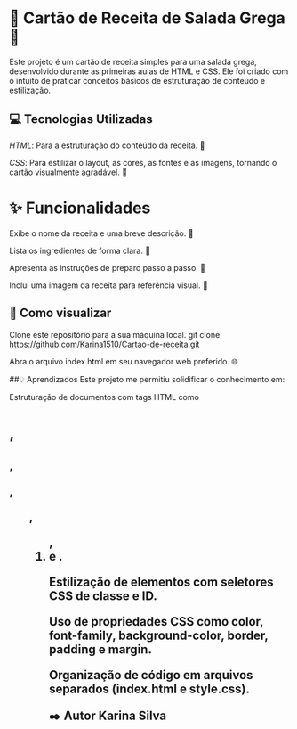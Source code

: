 # 🥗 Cartão de Receita de Salada Grega 🥗
Este projeto é um cartão de receita simples para uma salada grega, desenvolvido durante as primeiras aulas de HTML e CSS. Ele foi criado com o intuito de praticar conceitos básicos de estruturação de conteúdo e estilização.

## 💻 Tecnologias Utilizadas
*HTML*: Para a estruturação do conteúdo da receita. 🧱

*CSS*: Para estilizar o layout, as cores, as fontes e as imagens, tornando o cartão visualmente agradável. 🎨

# ✨ Funcionalidades
Exibe o nome da receita e uma breve descrição. 📝

Lista os ingredientes de forma clara. 🍅

Apresenta as instruções de preparo passo a passo. 🔪

Inclui uma imagem da receita para referência visual. 📸

## 🚀 Como visualizar
Clone este repositório para a sua máquina local.
git clone https://github.com/Karina1510/Cartao-de-receita.git

Abra o arquivo index.html em seu navegador web preferido. 🌐

##💡 Aprendizados
Este projeto me permitiu solidificar o conhecimento em:

Estruturação de documentos com tags HTML como <h1>, <h2>, <p>, <ul>, <ol>, <li> e <img>.

Estilização de elementos com seletores CSS de classe e ID.

Uso de propriedades CSS como color, font-family, background-color, border, padding e margin.

Organização de código em arquivos separados (index.html e style.css).

✒️ Autor
Karina Silva
